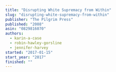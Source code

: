```yaml
---
title: "Disrupting White Supremacy from Within"
slug: "disrupting-white-supremacy-from-within"
publisher: "The Pilgrim Press"
published: "2008"
asin: "0829816070"
authors:
  - karin-a-case
  - robin-hawley-gorsline
  - jennifer-harvey
started: "2017-01-15"
start_year: "2017"
finished: ""
---
```

